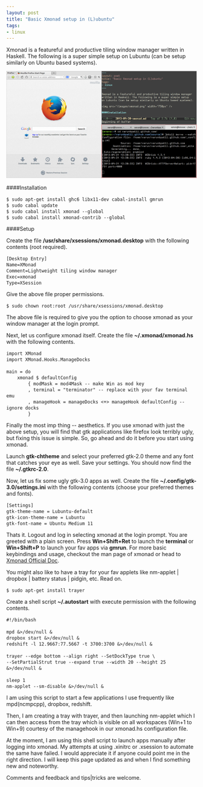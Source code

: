 ```yaml
---
layout: post
title: "Basic Xmonad setup in (L)ubuntu"
tags:
- linux
---
```


Xmonad is a featureful and productive tiling window manager written in Haskell. The following is a super simple setup on Lubuntu (can be setup similarly on Ubuntu based systems).

<img src="/images/xmonad.png" width="750px" />

####Installation

    $ sudo apt-get install ghc6 libx11-dev cabal-install gmrun
    $ sudo cabal update
    $ sudo cabal install xmonad --global
    $ sudo cabal install xmonad-contrib --global

####Setup

Create the file __/usr/share/xsessions/xmonad.desktop__ with the following contents (root required).

    [Desktop Entry]
    Name=XMonad
    Comment=Lightweight tiling window manager
    Exec=xmonad
    Type=XSession

Give the above file proper permissions.

    $ sudo chown root:root /usr/share/xsessions/xmonad.desktop

The above file is required to give you the option to choose xmonad as your window manager at the login prompt.

Next, let us configure xmonad itself. Create the file __~/.xmonad/xmonad.hs__ with the following contents.

    import XMonad
    import XMonad.Hooks.ManageDocks

    main = do
        xmonad $ defaultConfig
            { modMask = mod4Mask -- make Win as mod key
            , terminal = "terminator" -- replace with your fav terminal emu
            , manageHook = manageDocks <+> manageHook defaultConfig -- ignore docks
            }

Finally the most imp thing -- aesthetics. If you use xmonad with just the above setup, you will find that gtk applications like firefox look terribly ugly, but fixing this issue is simple. So, go ahead and do it before you start using xmonad.

Launch __gtk-chtheme__ and select your preferred gtk-2.0 theme and any font that catches your eye as well. Save your settings. You should now find the file __~/.gtkrc-2.0__.

Now, let us fix some ugly gtk-3.0 apps as well. Create the file __~/.config/gtk-3.0/settings.ini__ with the following contents (choose your preferred themes and fonts).

    [Settings]
    gtk-theme-name = Lubuntu-default
    gtk-icon-theme-name = Lubuntu
    gtk-font-name = Ubuntu Medium 11

Thats it. Logout and log in selecting xmonad at the login prompt. You are greeted with a plain screen. Press __Win+Shift+Ret__ to launch the __terminal__ or __Win+Shift+P__ to launch your fav apps via __gmrun__. For more basic keybindings and usage, checkout the man page of xmonad or head to [Xmonad Official Doc](http://xmonad.org/tour.html).


You might also like to have a tray for your fav applets like nm-applet | dropbox | battery status | pidgin, etc. Read on.

    $ sudo apt-get install trayer

Create a shell script __~/.autostart__ with execute permission with the following contents.

    #!/bin/bash

    mpd &>/dev/null &
    dropbox start &>/dev/null &
    redshift -l 12.9667:77.5667 -t 3700:3700 &>/dev/null &

    trayer --edge bottom --align right --SetDockType true \
    --SetPartialStrut true --expand true --width 20 --height 25 &>/dev/null &

    sleep 1
    nm-applet --sm-disable &>/dev/null &

I am using this script to start a few applications I use frequently like mpd(ncmpcpp), dropbox, redshift.

Then, I am creating a tray with trayer, and then launching nm-applet which I can then access from the tray which is visible on all workspaces (Win+1 to Win+9) courtesy of the managehook in our xmonad.hs configuration file.

At the moment, I am using this shell script to launch apps manually after logging into xmonad. My attempts at using .xinitrc or .xsession to automate the same have failed. I would appreciate it if anyone could point me in the right direction. I will keep this page updated as and when I find something new and noteworthy.

Comments and feedback and tips|tricks are welcome.
